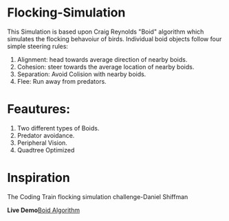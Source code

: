 # Flocking-Simulation
This Simulation is based upon Craig Reynolds "Boid" algorithm which simulates the flocking behavoiur of birds. Individual boid objects follow four simple steering rules:

1. Alignment: head towards average direction of nearby boids.
2. Cohesion: steer towards the average location of nearby boids.
3. Separation: Avoid Colision with nearby boids.
4. Flee: Run away from predators.

# Feautures:
1. Two different types of Boids.
2. Predator avoidance.
3. Peripheral Vision.
4. Quadtree Optimized

# Inspiration
The Coding Train flocking simulation challenge-Daniel Shiffman

**Live Demo**[Boid Algorithm](https://knaticat.github.io/Flocking-Simulation/)
